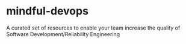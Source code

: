 # mindful-devops
A curated set of resources to enable your team increase the quality of Software Development/Reliability Engineering
